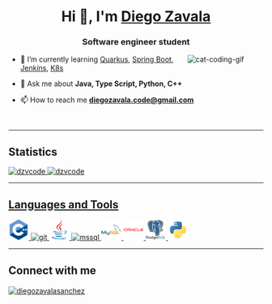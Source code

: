 <h1 align="center">Hi 👋, I'm <a href="https://www.linkedin.com/in/diegozavalasanchez/">Diego Zavala</a></h1>
<h3 align="center">Software engineer student</h3>
<img align="right" alt="cat-coding-gif" width="150" src="https://media.tenor.com/y2JXkY1pXkwAAAAM/cat-computer.gif">

- 🌱 I’m currently learning [Quarkus](https://quarkus.io/), [Spring Boot](https://spring.io/projects/spring-boot), [Jenkins](https://www.jenkins.io/), [K8s](https://kubernetes.io/)

- 💬 Ask me about **Java, Type Script, Python, C++**

- 📫 How to reach me **diegozavala.code@gmail.com**

<br>

---

## Statistics
<div>
<a href="https://github.com/dzvCode">
<img height="180em" src="https://github-readme-stats.vercel.app/api/top-langs?username=dzvcode&show_icons=true&theme=tokyonight&locale=en&layout=compact" alt="dzvcode" />
<img height="180em" src="https://github-readme-stats.vercel.app/api?username=dzvcode&show_icons=true&theme=tokyonight&locale=en" alt="dzvcode" />
</div>

---

## Languages and Tools
<p align="left"> 
<a href="https://www.w3schools.com/cpp/" target="_blank" rel="noreferrer"> <img src="https://raw.githubusercontent.com/devicons/devicon/master/icons/cplusplus/cplusplus-original.svg" alt="cplusplus" width="40" height="40"/> </a> 
<a href="https://git-scm.com/" target="_blank" rel="noreferrer"> <img src="https://www.vectorlogo.zone/logos/git-scm/git-scm-icon.svg" alt="git" width="40" height="40"/> </a> 
<a href="https://www.java.com" target="_blank" rel="noreferrer"> <img src="https://raw.githubusercontent.com/devicons/devicon/master/icons/java/java-original.svg" alt="java" width="40" height="40"/> </a> 
<a href="https://www.microsoft.com/en-us/sql-server" target="_blank" rel="noreferrer"> <img src="https://www.svgrepo.com/show/303229/microsoft-sql-server-logo.svg" alt="mssql" width="40" height="40"/> </a> 
<a href="https://www.mysql.com/" target="_blank" rel="noreferrer"> <img src="https://raw.githubusercontent.com/devicons/devicon/master/icons/mysql/mysql-original-wordmark.svg" alt="mysql" width="40" height="40"/> </a> 
<a href="https://www.oracle.com/" target="_blank" rel="noreferrer"> <img src="https://raw.githubusercontent.com/devicons/devicon/master/icons/oracle/oracle-original.svg" alt="oracle" width="40" height="40"/> </a> 
<a href="https://www.postgresql.org" target="_blank" rel="noreferrer"> <img src="https://raw.githubusercontent.com/devicons/devicon/master/icons/postgresql/postgresql-original-wordmark.svg" alt="postgresql" width="40" height="40"/> </a> 
<a href="https://www.python.org" target="_blank" rel="noreferrer"> <img src="https://raw.githubusercontent.com/devicons/devicon/master/icons/python/python-original.svg" alt="python" width="40" height="40"/> </a> 
</p>

---

## Connect with me
<p align="left">
<a href="https://linkedin.com/in/diegozavalasanchez" target="blank"><img align="center" src="https://raw.githubusercontent.com/rahuldkjain/github-profile-readme-generator/master/src/images/icons/Social/linked-in-alt.svg" alt="diegozavalasanchez" height="30" width="40" /></a>
</p>

